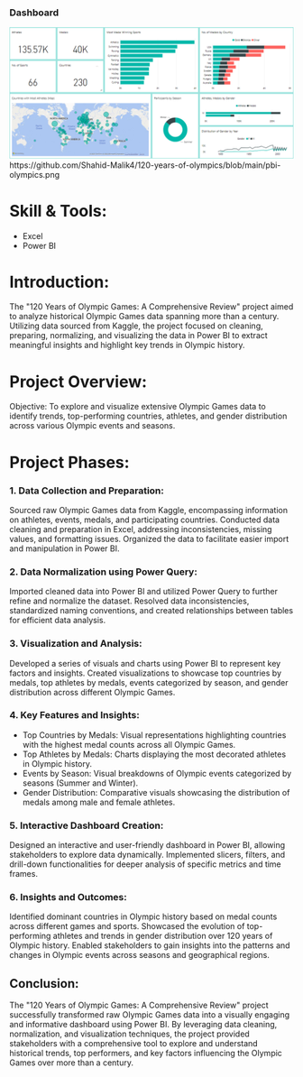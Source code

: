 ### Dashboard
<img src="https://github.com/Shahid-Malik4/120-years-of-olympics/blob/main/pbi-olympics.png" alt="Dashboard Image">
https://github.com/Shahid-Malik4/120-years-of-olympics/blob/main/pbi-olympics.png

# Skill & Tools:
* Excel
* Power BI

# Introduction:
The "120 Years of Olympic Games: A Comprehensive Review" project aimed to analyze historical Olympic Games data spanning
more than a century. Utilizing data sourced from Kaggle, the project focused on cleaning, preparing, normalizing, and visualizing the data in Power BI to extract meaningful insights and highlight key trends in Olympic history.

# Project Overview:
Objective: To explore and visualize extensive Olympic Games data to identify trends, top-performing countries, athletes, and gender distribution across various Olympic events and seasons.

# Project Phases:

### 1. Data Collection and Preparation:
Sourced raw Olympic Games data from Kaggle, encompassing information on athletes, events, medals, and participating countries. Conducted data cleaning and preparation in Excel, addressing inconsistencies, missing values, and formatting issues. Organized the data to facilitate easier import and manipulation in Power BI.

### 2. Data Normalization using Power Query:
Imported cleaned data into Power BI and utilized Power Query to further refine and normalize the dataset. Resolved data inconsistencies, standardized naming conventions, and created relationships between tables for efficient data analysis.

### 3. Visualization and Analysis:
Developed a series of visuals and charts using Power BI to represent key factors and insights. Created visualizations to showcase top countries by medals, top athletes by medals, events categorized by season, and gender distribution across different Olympic Games.

### 4. Key Features and Insights:
* Top Countries by Medals: Visual representations highlighting countries with the highest medal counts across all Olympic Games.
* Top Athletes by Medals: Charts displaying the most decorated athletes in Olympic history.
* Events by Season: Visual breakdowns of Olympic events categorized by seasons (Summer and Winter).
* Gender Distribution: Comparative visuals showcasing the distribution of medals among male and female athletes.

### 5. Interactive Dashboard Creation:
Designed an interactive and user-friendly dashboard in Power BI, allowing stakeholders to explore data dynamically. Implemented slicers, filters, and drill-down functionalities for deeper analysis of specific metrics and time frames.

### 6. Insights and Outcomes:
Identified dominant countries in Olympic history based on medal counts across different games and sports. Showcased the evolution of top-performing athletes and trends in gender distribution over 120 years of Olympic history. Enabled stakeholders to gain insights into the patterns and changes in Olympic events across seasons and geographical regions.

## Conclusion:
The "120 Years of Olympic Games: A Comprehensive Review" project successfully transformed raw Olympic Games data into a visually engaging and informative dashboard using Power BI. By leveraging data cleaning, normalization, and visualization techniques, the project provided stakeholders with a comprehensive tool to explore and understand historical trends, top performers, and key factors influencing the Olympic Games over more than a century.
